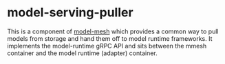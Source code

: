 # model-serving-puller

This is a component of [model-mesh](https://github.com/kserve/modelmesh) which provides a common way to pull models from storage and hand them off to model runtime frameworks. It implements the model-runtime gRPC API and sits between the mmesh container and the model runtime (adapter) container.
